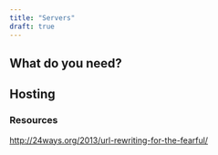 ```yaml
---
title: "Servers"
draft: true
---
```


## What do you need?

## Hosting

### Resources

http://24ways.org/2013/url-rewriting-for-the-fearful/
